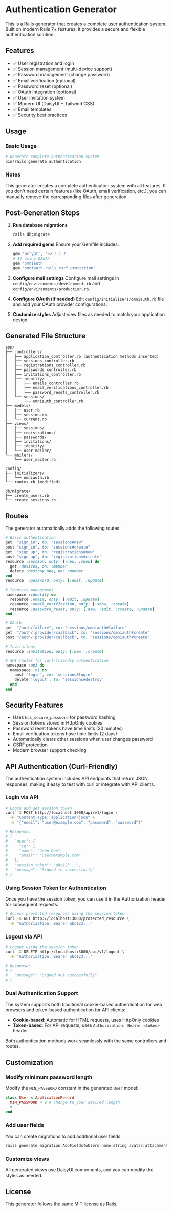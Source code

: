 # Authentication Generator

This is a Rails generator that creates a complete user authentication system. Built on modern Rails 7+ features, it provides a secure and flexible authentication solution.

## Features

- ✅ User registration and login
- ✅ Session management (multi-device support)
- ✅ Password management (change password)
- ✅ Email verification (optional)
- ✅ Password reset (optional)
- ✅ OAuth integration (optional)
- ✅ User invitation system
- ✅ Modern UI (DaisyUI + Tailwind CSS)
- ✅ Email templates
- ✅ Security best practices

## Usage

### Basic Usage

```bash
# Generate complete authentication system
bin/rails generate authentication
```

### Notes

This generator creates a complete authentication system with all features. If you don't need certain features (like OAuth, email verification, etc.), you can manually remove the corresponding files after generation.

## Post-Generation Steps

1. **Run database migrations**
   ```bash
   rails db:migrate
   ```

2. **Add required gems**
   Ensure your Gemfile includes:
   ```ruby
   gem 'bcrypt', '~> 3.1.7'
   # If using OAuth
   gem 'omniauth'
   gem 'omniauth-rails_csrf_protection'
   ```

3. **Configure mail settings**
   Configure mail settings in `config/environments/development.rb` and `config/environments/production.rb`.

4. **Configure OAuth (if needed)**
   Edit `config/initializers/omniauth.rb` file and add your OAuth provider configurations.

5. **Customize styles**
   Adjust view files as needed to match your application design.

## Generated File Structure

```
app/
├── controllers/
│   ├── application_controller.rb (authentication methods inserted)
│   ├── sessions_controller.rb
│   ├── registrations_controller.rb
│   ├── passwords_controller.rb
│   ├── invitations_controller.rb
│   ├── identity/
│   │   ├── emails_controller.rb
│   │   ├── email_verifications_controller.rb
│   │   └── password_resets_controller.rb
│   └── sessions/
│       └── omniauth_controller.rb
├── models/
│   ├── user.rb
│   ├── session.rb
│   └── current.rb
├── views/
│   ├── sessions/
│   ├── registrations/
│   ├── passwords/
│   ├── invitations/
│   ├── identity/
│   └── user_mailer/
└── mailers/
    └── user_mailer.rb

config/
├── initializers/
│   └── omniauth.rb
└── routes.rb (modified)

db/migrate/
├── create_users.rb
└── create_sessions.rb
```

## Routes

The generator automatically adds the following routes:

```ruby
# Basic authentication
get  "sign_in", to: "sessions#new"
post "sign_in", to: "sessions#create"
get  "sign_up", to: "registrations#new" 
post "sign_up", to: "registrations#create"
resource :session, only: [:new, :show] do
  get :devices, on: :member
  delete :destroy_one, on: :member
end
resource  :password, only: [:edit, :update]

# Identity management
namespace :identity do
  resource :email, only: [:edit, :update]
  resource :email_verification, only: [:show, :create]
  resource :password_reset, only: [:new, :edit, :create, :update]
end

# OAuth
get  "/auth/failure", to: "sessions/omniauth#failure"
get  "/auth/:provider/callback", to: "sessions/omniauth#create"
post "/auth/:provider/callback", to: "sessions/omniauth#create"

# Invitations
resource :invitation, only: [:new, :create]

# API routes for curl-friendly authentication
namespace :api do
  namespace :v1 do
    post 'login', to: 'sessions#login'
    delete 'logout', to: 'sessions#destroy'
  end
end
```

## Security Features

- Uses `has_secure_password` for password hashing
- Session tokens stored in HttpOnly cookies
- Password reset tokens have time limits (20 minutes)
- Email verification tokens have time limits (2 days)
- Automatically clears other sessions when user changes password
- CSRF protection
- Modern browser support checking

## API Authentication (Curl-Friendly)

The authentication system includes API endpoints that return JSON responses, making it easy to test with curl or integrate with API clients.

### Login via API

```bash
# Login and get session token
curl -X POST http://localhost:3000/api/v1/login \
  -H "Content-Type: application/json" \
  -d '{"email": "user@example.com", "password": "password"}'

# Response:
# {
#   "user": {
#     "id": 1,
#     "name": "John Doe",
#     "email": "user@example.com"
#   },
#   "session_token": "abc123...",
#   "message": "Signed in successfully"
# }
```

### Using Session Token for Authentication

Once you have the session token, you can use it in the Authorization header for subsequent requests:

```bash
# Access protected resources using the session token
curl -X GET http://localhost:3000/protected_resource \
  -H "Authorization: Bearer abc123..."
```

### Logout via API

```bash
# Logout using the session token
curl -X DELETE http://localhost:3000/api/v1/logout \
  -H "Authorization: Bearer abc123..."

# Response:
# {
#   "message": "Signed out successfully"
# }
```

### Dual Authentication Support

The system supports both traditional cookie-based authentication for web browsers and token-based authentication for API clients:

- **Cookie-based**: Automatic for HTML requests, uses HttpOnly cookies
- **Token-based**: For API requests, uses `Authorization: Bearer <token>` header

Both authentication methods work seamlessly with the same controllers and routes.

## Customization

### Modify minimum password length

Modify the `MIN_PASSWORD` constant in the generated `User` model:

```ruby
class User < ApplicationRecord
  MIN_PASSWORD = 8 # Change to your desired length
  # ...
end
```

### Add user fields

You can create migrations to add additional user fields:

```bash
rails generate migration AddFieldsToUsers name:string avatar:attachment
```

### Customize views

All generated views use DaisyUI components, and you can modify the styles as needed.

## License

This generator follows the same MIT license as Rails.
